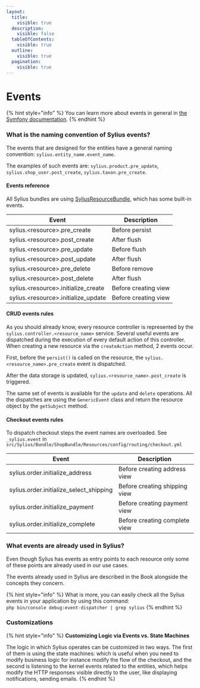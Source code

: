 ```yaml
---
layout:
  title:
    visible: true
  description:
    visible: false
  tableOfContents:
    visible: true
  outline:
    visible: true
  pagination:
    visible: true
---
```


# Events

{% hint style="info" %}
You can learn more about events in general in [the Symfony documentation](https://symfony.com/doc/current/event\_dispatcher.html).
{% endhint %}

### What is the naming convention of Sylius events?

The events that are designed for the entities have a general naming convention: `sylius.entity_name.event_name`.

The examples of such events are: `sylius.product.pre_update`, `sylius.shop_user.post_create`, `sylius.taxon.pre_create`.

#### Events reference

All Sylius bundles are using [SyliusResourceBundle](https://github.com/Sylius/SyliusResourceBundle/blob/master/docs/index.md), which has some built-in events.

| Event                                 | Description          |
| ------------------------------------- | -------------------- |
| sylius.\<resource>.pre\_create        | Before persist       |
| sylius.\<resource>.post\_create       | After flush          |
| sylius.\<resource>.pre\_update        | Before flush         |
| sylius.\<resource>.post\_update       | After flush          |
| sylius.\<resource>.pre\_delete        | Before remove        |
| sylius.\<resource>.post\_delete       | After flush          |
| sylius.\<resource>.initialize\_create | Before creating view |
| sylius.\<resource>.initialize\_update | Before creating view |

#### CRUD events rules

As you should already know, every resource controller is represented by the `sylius.controller.<resource_name>` service. Several useful events are dispatched during the execution of every default action of this controller. When creating a new resource via the `createAction` method, 2 events occur.

First, before the `persist()` is called on the resource, the `sylius.<resource_name>.pre_create` event is dispatched.

After the data storage is updated, `sylius.<resource_name>.post_create` is triggered.

The same set of events is available for the `update` and `delete` operations. All the dispatches are using the `GenericEvent` class and return the resource object by the `getSubject` method.

#### Checkout events rules

To dispatch checkout steps the event names are overloaded. See `_sylius.event` in `src/Sylius/Bundle/ShopBundle/Resources/config/routing/checkout.yml`

| Event                                     | Description                   |
| ----------------------------------------- | ----------------------------- |
| sylius.order.initialize\_address          | Before creating address view  |
| sylius.order.initialize\_select\_shipping | Before creating shipping view |
| sylius.order.initialize\_payment          | Before creating payment view  |
| sylius.order.initialize\_complete         | Before creating complete view |

### What events are already used in Sylius?

Even though Sylius has events as entry points to each resource only some of these points are already used in our use cases.

The events already used in Sylius are described in the Book alongside the concepts they concern.

{% hint style="info" %}
What is more, you can easily check all the Sylius events in your application by using this command:\
`php bin/console debug:event-dispatcher | grep sylius`
{% endhint %}

### Customizations

{% hint style="info" %}
**Customizing Logic via Events vs. State Machines**

The logic in which Sylius operates can be customized in two ways. The first of them is using the state machines: which is useful when you need to modify business logic for instance modify the flow of the checkout, and the second is listening to the kernel events related to the entities, which helps modify the HTTP responses visible directly to the user, like displaying notifications, sending emails.
{% endhint %}
